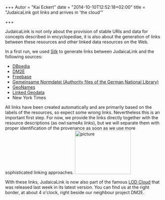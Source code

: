+++
Autor = "Kai Eckert"
date = "2014-10-10T12:52:18+02:00"
title = "JudaicaLink got links and arrives in 'the cloud'"

+++

JudaicaLink is not only about the provision of stable URIs and data for concepts described in encyclopediae, it is also about the generation of links between these resources and other linked data resources on the Web.

In a first run, we used <a href="http://silkframework.org/">Silk</a> to generate links between JudaicaLink and the following sources:

<ul>
    <li><a href="http://wiki.dbpedia.org/">DBpedia</a></li>
    <li><a href="http://dm2e.eu/">DM2E</a></li>
    <li><a href="https://developers.google.com/freebase/">Freebase</a></li>
    <li><a href="http://www.dnb.de/DE/Service/DigitaleDienste/LinkedData/linkeddata_node.html">Gemeinsame Normdatei (Authority files of the German National Library)</a></li>
    <li><a href="http://www.geonames.org/">GeoNames</a></li>
    <li><a href="http://linkedgeodata.org/About">Linked Geodata</a></li>
    <li>New York Times</li>
</ul>
All links have been created automatically and are primarily based on the labels of the resources, so expect some wrong links. Nevertheless this is an important first step. For now, we provide the links directly together with the resource descriptions (as owl:sameAs links), but we will separate them with proper identification of the provenance as soon as we use more sophisticated linking approaches.

 <img src="/img/index.png" alt="picture" height="141" width="181"> 

With these links, JudaicaLink is now also part of the famous <a href="http://data.dws.informatik.uni-mannheim.de/lodcloud/2014/">LOD Cloud</a> that was released last week in its latest version. You can find us at the right border, at about 4 o'clock, right beside our neighbour project DM2E.
